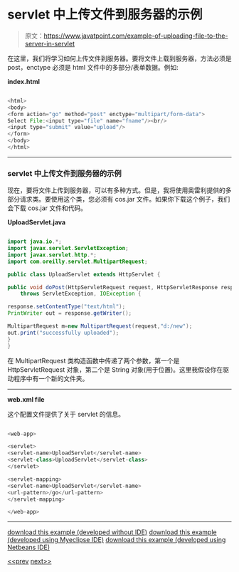 # servlet 中上传文件到服务器的示例

> 原文：<https://www.javatpoint.com/example-of-uploading-file-to-the-server-in-servlet>

在这里，我们将学习如何上传文件到服务器。要将文件上载到服务器，方法必须是 post，enctype 必须是 html 文件中的多部分/表单数据。例如:

**index.html**

```java

<html>
<body>
<form action="go" method="post" enctype="multipart/form-data">
Select File:<input type="file" name="fname"/><br/>
<input type="submit" value="upload"/>
</form>
</body>
</html>

```

* * *

### servlet 中上传文件到服务器的示例

现在，要将文件上传到服务器，可以有多种方式。但是，我将使用奥雷利提供的多部分请求类。要使用这个类，您必须有 cos.jar 文件。如果你下载这个例子，我们会下载 cos.jar 文件和代码。

**UploadServlet.java**

```java

import java.io.*;
import javax.servlet.ServletException;
import javax.servlet.http.*;
import com.oreilly.servlet.MultipartRequest;

public class UploadServlet extends HttpServlet {

public void doPost(HttpServletRequest request, HttpServletResponse response)
	throws ServletException, IOException {

response.setContentType("text/html");
PrintWriter out = response.getWriter();

MultipartRequest m=new MultipartRequest(request,"d:/new");
out.print("successfully uploaded");
}
}

```

在 MultipartRequest 类构造函数中传递了两个参数，第一个是 HttpServletRequest 对象，第二个是 String 对象(用于位置)。这里我假设你在驱动程序中有一个新的文件夹。

* * *

**web.xml file**

这个配置文件提供了关于 servlet 的信息。

```java

<web-app>

<servlet>
<servlet-name>UploadServlet</servlet-name>
<servlet-class>UploadServlet</servlet-class>
</servlet>

<servlet-mapping>
<servlet-name>UploadServlet</servlet-name>
<url-pattern>/go</url-pattern>
</servlet-mapping>

</web-app>

```

* * *

[download this example (developed without IDE)](https://static.javatpoint.com/src/servlet/fileupload.zip)
[download this example (developed using Myeclipse IDE)](https://static.javatpoint.com/src/servlet/mfileupload.zip)
[download this example (developed using Netbeans IDE)](https://static.javatpoint.com/src/servlet/netbeans/fileupload.zip)

[<<prev](improving-servlet-performance-to-fetch-records) [next>>](example-of-downloading-file-from-the-server-in-servlet)